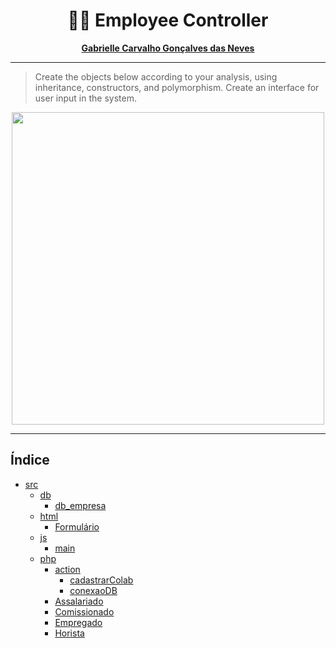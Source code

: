 <div align=center>
    <h1>🧑‍💼 Employee Controller</h1>
</div>


<div align='center'>
  <strong>
    <p><a href='https://github.com/GabrielleCGNeves'>Gabrielle Carvalho Gonçalves das Neves</a></p>
  </strong>
</div>

---
> Create the objects below according to your analysis, using inheritance, constructors, and polymorphism. Create an interface for user input in the system.

<div align=center>
    <img src="https://files.catbox.moe/8lm955.png" width=500>
</div>

---

## Índice
- [src](./src/)
  - [db](./src/db)
    - [db_empresa](./src/db/db_empresa.sql)
  - [html](./src/html)
    - [Formulário](./src/html/index.html)
  - [js](./src/js)
    - [main](./src/js/main.js)
  - [php](./src/php)
    - [action](./src/php/action)
      - [cadastrarColab](./src/php/action/cadastrarColab.php)
      - [conexaoDB](./src/php/action/conexaoDB.php)
    - [Assalariado](./src/php/Assalariado.php)
    - [Comissionado](./src/php/Comissionado.php)
    - [Empregado](./src/php/Empregado.php)
    - [Horista](./src/php/Horista.php)
